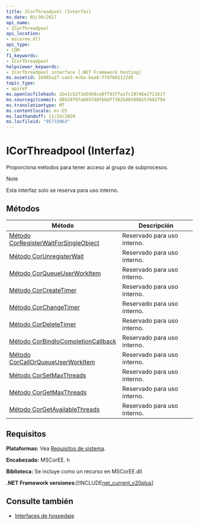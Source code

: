 ```yaml
---
title: ICorThreadpool (Interfaz)
ms.date: 03/30/2017
api_name:
- ICorThreadpool
api_location:
- mscoree.dll
api_type:
- COM
f1_keywords:
- ICorThreadpool
helpviewer_keywords:
- ICorThreadpool interface [.NET Framework hosting]
ms.assetid: 18485a27-cae3-4c6a-baa8-f7df601122d5
topic_type:
- apiref
ms.openlocfilehash: 2be1c5273a5450ce0f793ffa1fc10746e2f1161f
ms.sourcegitcommit: d8020797a6657d0fbbdff362b80300815f682f94
ms.translationtype: MT
ms.contentlocale: es-ES
ms.lasthandoff: 11/24/2020
ms.locfileid: "95733963"
---
```

# <a name="icorthreadpool-interface"></a>ICorThreadpool (Interfaz)

Proporciona métodos para tener acceso al grupo de subprocesos.  
  
> [!NOTE]
> Esta interfaz solo se reserva para uso interno.  
  
## <a name="methods"></a>Métodos  
  
|Método|Descripción|  
|------------|-----------------|  
|[Método CorRegisterWaitForSingleObject](icorthreadpool-corregisterwaitforsingleobject-method.md)|Reservado para uso interno.|  
|[Método CorUnregisterWait](icorthreadpool-corunregisterwait-method.md)|Reservado para uso interno.|  
|[Método CorQueueUserWorkItem](icorthreadpool-corqueueuserworkitem-method.md)|Reservado para uso interno.|  
|[Método CorCreateTimer](icorthreadpool-corcreatetimer-method.md)|Reservado para uso interno.|  
|[Método CorChangeTimer](icorthreadpool-corchangetimer-method.md)|Reservado para uso interno.|  
|[Método CorDeleteTimer](icorthreadpool-cordeletetimer-method.md)|Reservado para uso interno.|  
|[Método CorBindIoCompletionCallback](icorthreadpool-corbindiocompletioncallback-method.md)|Reservado para uso interno.|  
|[Método CorCallOrQueueUserWorkItem](icorthreadpool-corcallorqueueuserworkitem-method.md)|Reservado para uso interno.|  
|[Método CorSetMaxThreads](icorthreadpool-corsetmaxthreads-method.md)|Reservado para uso interno.|  
|[Método CorGetMaxThreads](icorthreadpool-corgetmaxthreads-method.md)|Reservado para uso interno.|  
|[Método CorGetAvailableThreads](icorthreadpool-corgetavailablethreads-method.md)|Reservado para uso interno.|  
  
## <a name="requirements"></a>Requisitos  

 **Plataformas:** Vea [Requisitos de sistema](../../get-started/system-requirements.md).  
  
 **Encabezado:** MSCorEE. h  
  
 **Biblioteca:** Se incluye como un recurso en MSCorEE.dll  
  
 **.NET Framework versiones:**[!INCLUDE[net_current_v20plus](../../../../includes/net-current-v20plus-md.md)]  
  
## <a name="see-also"></a>Consulte también

- [Interfaces de hospedaje](hosting-interfaces.md)
